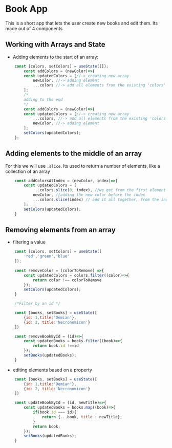 # Book App
This is a short app that lets the user create new books and edit them. Its made out of 4 components

## Working with Arrays and State
* Adding elements to the start of an array:
```javascript
    const [colors, setColors] = useState([]);
        const addColors = (newColor)=>{
        const updatedColors = [//-> creating new array
            newColor, //-> adding element
            ...colors //-> add all elements from the existing 'colors' array
        ];
        /*
        adding to the end
        */
        const addColors = (newColor)=>{
        const updatedColors = [//-> creating new array
            ...colors, //-> add all elements from the existing 'colors' array
            newColor, //-> adding element
        ];
        setColors(updatedColors);
    };
```

## Adding elements to the middle of an array
For this we will use ```.slice```. Its used to return a number of elements, like a collection of an array
```javascript
    const addColorsAtIndex = (newColor, index)=>{
        const updatedColors = [
            ...colors.slice(0, index), //we get from the first element to a given index
            newColor, //adding the new color before the index
            ...colors.slice(index) // add it all together, from the index to the end of the array
        ];
        setColors(updatedColors);
    }
```

## Removing elements from an array
* filtering a value
```javascript
    const [colors, setColors] = useState([
        'red','green','blue'
    ]);
    
    const removeColor = (colorToRemove) =>{
        const updatedColors = colors.filter((color)=>{
            return color !== colorToRemove
        });
        setColors(updatedColors);
    }

    /*Filter by an id */

    const [books, setBooks] = useState([
        {id: 1,title:'Demian'},
        {id: 2, title:'Necronomicon'}
    ])

    const removeBookById = (id)=>{
        const updatedBooks = books.filter((book)=>{
            return book.id !==id
        });
        setBooks(updatedBooks);
    }

```
* editing elements based on a property
```javascript
    const [books, setBooks] = useState([
        {id: 1,title:'Demian'},
        {id: 2, title:'Necronomicon'}
    ])

    const updateBookById = (id, newTitle)=>{
        const updatedBooks = books.map((book)=>{
            if(book.id === id){
                return {...book, title : newTitle};
            }
            return book;
        });
        setBooks(updatedBooks);
    }

```